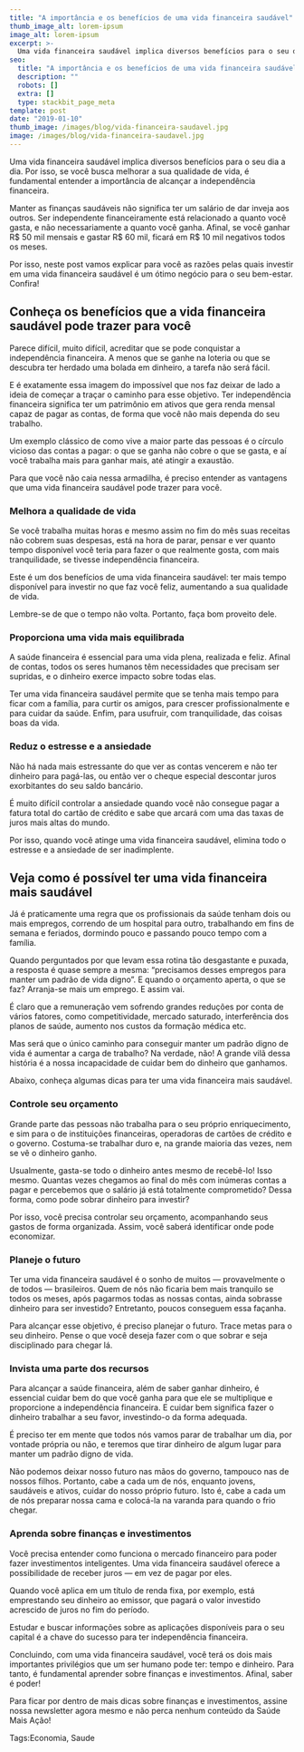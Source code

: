 ```yaml
---
title: "A importância e os benefícios de uma vida financeira saudável"
thumb_image_alt: lorem-ipsum
image_alt: lorem-ipsum
excerpt: >-
  Uma vida financeira saudável implica diversos benefícios para o seu dia a dia. Por isso, se você busca melhorar a sua qualidade de vida, é fundamental entender a importância de alcançar a independência financeira.
seo:
  title: "A importância e os benefícios de uma vida financeira saudável"
  description: ""
  robots: []
  extra: []
  type: stackbit_page_meta
template: post
date: "2019-01-10"
thumb_image: /images/blog/vida-financeira-saudavel.jpg
image: /images/blog/vida-financeira-saudavel.jpg
---
```


Uma vida financeira saudável implica diversos benefícios para o seu dia a dia. Por isso, se você busca melhorar a sua qualidade de vida, é fundamental entender a importância de alcançar a independência financeira.

Manter as finanças saudáveis não significa ter um salário de dar inveja aos outros. Ser independente financeiramente está relacionado a quanto você gasta, e não necessariamente a quanto você ganha. Afinal, se você ganhar R$ 50 mil mensais e gastar R$ 60 mil, ficará em R$ 10 mil negativos todos os meses.

Por isso, neste post vamos explicar para você as razões pelas quais investir em uma vida financeira saudável é um ótimo negócio para o seu bem-estar. Confira!

## Conheça os benefícios que a vida financeira saudável pode trazer para você

Parece difícil, muito difícil, acreditar que se pode conquistar a independência financeira. A menos que se ganhe na loteria ou que se descubra ter herdado uma bolada em dinheiro, a tarefa não será fácil.

E é exatamente essa imagem do impossível que nos faz deixar de lado a ideia de começar a traçar o caminho para esse objetivo. Ter independência financeira significa ter um patrimônio em ativos que gera renda mensal capaz de pagar as contas, de forma que você não mais dependa do seu trabalho.

Um exemplo clássico de como vive a maior parte das pessoas é o círculo vicioso das contas a pagar: o que se ganha não cobre o que se gasta, e aí você trabalha mais para ganhar mais, até atingir a exaustão.

Para que você não caia nessa armadilha, é preciso entender as vantagens que uma vida financeira saudável pode trazer para você.

### Melhora a qualidade de vida

Se você trabalha muitas horas e mesmo assim no fim do mês suas receitas não cobrem suas despesas, está na hora de parar, pensar e ver quanto tempo disponível você teria para fazer o que realmente gosta, com mais tranquilidade, se tivesse independência financeira.

Este é um dos benefícios de uma vida financeira saudável: ter mais tempo disponível para investir no que faz você feliz, aumentando a sua qualidade de vida.

Lembre-se de que o tempo não volta. Portanto, faça bom proveito dele.

### Proporciona uma vida mais equilibrada

A saúde financeira é essencial para uma vida plena, realizada e feliz. Afinal de contas, todos os seres humanos têm necessidades que precisam ser supridas, e o dinheiro exerce impacto sobre todas elas.

Ter uma vida financeira saudável permite que se tenha mais tempo para ficar com a família, para curtir os amigos, para crescer profissionalmente e para cuidar da saúde. Enfim, para usufruir, com tranquilidade, das coisas boas da vida.

### Reduz o estresse e a ansiedade

Não há nada mais estressante do que ver as contas vencerem e não ter dinheiro para pagá-las, ou então ver o cheque especial descontar juros exorbitantes do seu saldo bancário.

É muito difícil controlar a ansiedade quando você não consegue pagar a fatura total do cartão de crédito e sabe que arcará com uma das taxas de juros mais altas do mundo.

Por isso, quando você atinge uma vida financeira saudável, elimina todo o estresse e a ansiedade de ser inadimplente.

## Veja como é possível ter uma vida financeira mais saudável

Já é praticamente uma regra que os profissionais da saúde tenham dois ou mais empregos, correndo de um hospital para outro, trabalhando em fins de semana e feriados, dormindo pouco e passando pouco tempo com a família.

Quando perguntados por que levam essa rotina tão desgastante e puxada, a resposta é quase sempre a mesma: “precisamos desses empregos para manter um padrão de vida digno”. E quando o orçamento aperta, o que se faz? Arranja-se mais um emprego. E assim vai.

É claro que a remuneração vem sofrendo grandes reduções por conta de vários fatores, como competitividade, mercado saturado, interferência dos planos de saúde, aumento nos custos da formação médica etc.

Mas será que o único caminho para conseguir manter um padrão digno de vida é aumentar a carga de trabalho? Na verdade, não! A grande vilã dessa história é a nossa incapacidade de cuidar bem do dinheiro que ganhamos.

Abaixo, conheça algumas dicas para ter uma vida financeira mais saudável.

### Controle seu orçamento

Grande parte das pessoas não trabalha para o seu próprio enriquecimento, e sim para o de instituições financeiras, operadoras de cartões de crédito e o governo. Costuma-se trabalhar duro e, na grande maioria das vezes, nem se vê o dinheiro ganho.

Usualmente, gasta-se todo o dinheiro antes mesmo de recebê-lo! Isso mesmo. Quantas vezes chegamos ao final do mês com inúmeras contas a pagar e percebemos que o salário já está totalmente comprometido? Dessa forma, como pode sobrar dinheiro para investir?

Por isso, você precisa controlar seu orçamento, acompanhando seus gastos de forma organizada. Assim, você saberá identificar onde pode economizar.

### Planeje o futuro

Ter uma vida financeira saudável é o sonho de muitos — provavelmente o de todos — brasileiros. Quem de nós não ficaria bem mais tranquilo se todos os meses, após pagarmos todas as nossas contas, ainda sobrasse dinheiro para ser investido? Entretanto, poucos conseguem essa façanha.

Para alcançar esse objetivo, é preciso planejar o futuro. Trace metas para o seu dinheiro. Pense o que você deseja fazer com o que sobrar e seja disciplinado para chegar lá.

### Invista uma parte dos recursos

Para alcançar a saúde financeira, além de saber ganhar dinheiro, é essencial cuidar bem do que você ganha para que ele se multiplique e proporcione a independência financeira. E cuidar bem significa fazer o dinheiro trabalhar a seu favor, investindo-o da forma adequada.

É preciso ter em mente que todos nós vamos parar de trabalhar um dia, por vontade própria ou não, e teremos que tirar dinheiro de algum lugar para manter um padrão digno de vida.

Não podemos deixar nosso futuro nas mãos do governo, tampouco nas de nossos filhos. Portanto, cabe a cada um de nós, enquanto jovens, saudáveis e ativos, cuidar do nosso próprio futuro. Isto é, cabe a cada um de nós preparar nossa cama e colocá-la na varanda para quando o frio chegar.

### Aprenda sobre finanças e investimentos

Você precisa entender como funciona o mercado financeiro para poder fazer investimentos inteligentes. Uma vida financeira saudável oferece a possibilidade de receber juros — em vez de pagar por eles.

Quando você aplica em um título de renda fixa, por exemplo, está emprestando seu dinheiro ao emissor, que pagará o valor investido acrescido de juros no fim do período.

Estudar e buscar informações sobre as aplicações disponíveis para o seu capital é a chave do sucesso para ter independência financeira.

Concluindo, com uma vida financeira saudável, você terá os dois mais importantes privilégios que um ser humano pode ter: tempo e dinheiro. Para tanto, é fundamental aprender sobre finanças e investimentos. Afinal, saber é poder!

Para ficar por dentro de mais dicas sobre finanças e investimentos, assine nossa newsletter agora mesmo e não perca nenhum conteúdo da Saúde Mais Ação!

Tags:Economia, Saude
